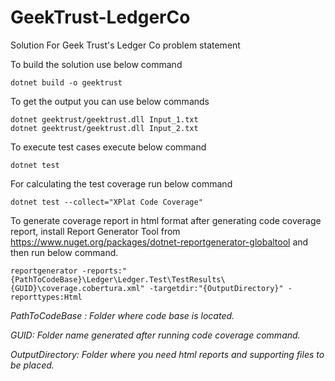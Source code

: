 # GeekTrust-LedgerCo
Solution For Geek Trust's Ledger Co problem statement

To build the solution use below command

```
dotnet build -o geektrust
```
To get the output you can use below commands

```
dotnet geektrust/geektrust.dll Input_1.txt
dotnet geektrust/geektrust.dll Input_2.txt
```

To execute test cases execute below command

```
dotnet test
```
For calculating the test coverage run below command 

```
dotnet test --collect="XPlat Code Coverage"
```

To generate coverage report in html format after generating code coverage report, install Report Generator Tool from https://www.nuget.org/packages/dotnet-reportgenerator-globaltool and then run below command.

```
reportgenerator -reports:"{PathToCodeBase}\Ledger\Ledger.Test\TestResults\{GUID}\coverage.cobertura.xml" -targetdir:"{OutputDirectory}" -reporttypes:Html
```
*PathToCodeBase : Folder where code base is located.*

*GUID: Folder name generated after running code coverage command.*

*OutputDirectory: Folder where you need html reports and supporting files to be placed.*



